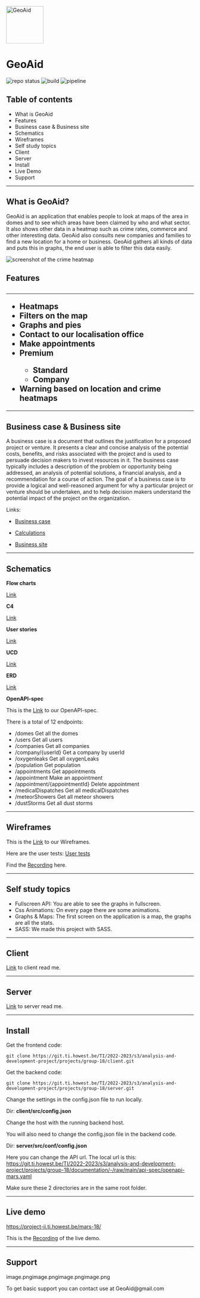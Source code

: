 <img src="logo_GeoAid.png" width="100" height="100" alt="GeoAid">
<h1>GeoAid</h1>

![repo status](https://img.shields.io/badge/repo%20status-active-green?labelColor=gray&style=flat)
![build](https://img.shields.io/badge/build-passing-green?labelColor=gray&style=flat)
![pipeline](https://img.shields.io/badge/pipeline-passed-green?labelColor=gray&style=flat)


<h2>Table of contents</h2>

<ul>
    <li>What is GeoAid</li>
    <li>Features</li>
    <li>Business case & Business site</li>
    <li>Schematics</li>
    <li>Wireframes</li>
    <li>Self study topics</li>
    <li>Client</li>
    <li>Server</li>
    <li>Install</li>
    <li>Live Demo</li>
    <li>Support</li>
</ul>

---

<h2>What is GeoAid?</h2>


<p>GeoAid is an application that enables people to look at maps of the area in domes and to see which areas have been claimed by who and what sector. It also shows other data in a heatmap such as crime rates, commerce and other interesting data.
GeoAid also consults new companies and families to find a new location for a home or business. GeoAid gathers all kinds of data and puts this in graphs, the end user is able to filter this data easily.<p>

<img src="screenshot.png" alt="screenshot of the crime heatmap">

<h2>Features<h2>

---

<ul>
    <li>Heatmaps</li>
    <li>Filters on the map</li>
    <li>Graphs and pies</li>
    <li>Contact to our localisation office</li>
    <li>Make appointments</li>
    <li>Premium</li>
    <ul>
        <li>Standard</li>
        <li>Company</li>
    </ul>
    <li>Warning based on location and crime heatmaps</li>
</ul>

---

<h2>Business case & Business site</h2>

<p>A business case is a document that outlines the justification for a proposed project or venture. It presents a clear and concise analysis of the potential costs, benefits, and risks associated with the project and is used to persuade decision makers to invest resources in it. The business case typically includes a description of the problem or opportunity being addressed, an analysis of potential solutions, a financial analysis, and a recommendation for a course of action. The goal of a business case is to provide a logical and well-reasoned argument for why a particular project or venture should be undertaken, and to help decision makers understand the potential impact of the project on the organization.</p>


Links:
<ul>
<li>

[Business case](https://docs.google.com/document/d/1aOWMkqqqwTaVaFg0CQ6nP291ewx3OkM0_9wAl1rj1aM/edit?usp=sharing)

</li>

<li>

[Calculations](https://docs.google.com/spreadsheets/d/1j7P3sXgjzEFpmTfvqTn2EO1vrBAVQWqA2PC9lGo-A-U/edit?usp=sharing)

</li>

<li>

[Business site](https://lucasguillemyn.wixsite.com/geoaid)

</li>
</ul>

---

<h2>Schematics</h2>

**Flow charts**

[Link](https://lucid.app/lucidchart/c82fa5da-9519-4f2e-943c-ed9d218fdf70/edit?viewport_loc=-399%2C-44%2C3076%2C1477%2CVXK72F4TZo00&invitationId=inv_6ece07b8-a0af-4316-aade-feb5a503b515)

**C4**

[Link](https://lucid.app/lucidchart/467d4cdf-46e5-47da-8a14-4f9fc0e924be/edit?viewport_loc=-1346%2C-1752%2C6307%2C3028%2C0_0&invitationId=inv_44efe0f6-c8f0-4607-87d9-9a1f37673203)

**User stories**

[Link](https://docs.google.com/document/d/1p_8MVqby21ReAk4D_uJA2KwqwmFOI79x-1J_GY9bBFo/edit?usp=sharing)

**UCD**

[Link](https://lucid.app/lucidchart/f533c7be-52b8-4f86-9a94-10919a58e891/edit?viewport_loc=155%2C-1200%2C2342%2C1125%2C-lL7_BCARhL~&invitationId=inv_7682bf47-8142-4742-98c0-2c25250d6e37)

**ERD**

[Link](https://git.ti.howest.be/TI/2022-2023/s3/analysis-and-development-project/projects/group-18/documentation/-/raw/main/Schematics/ERD/ERD%20GeoAid.png)


**OpenAPI-spec**

This is the [Link](https://git.ti.howest.be/TI/2022-2023/s3/analysis-and-development-project/projects/group-18/documentation/-/blob/main/api-spec/openapi-mars.yaml) to our OpenAPI-spec.

There is a total of 12 endpoints:

<ul>
<li>/domes Get all the domes</li>
<li>/users Get all users</li>
<li>/companies Get all companies</li>
<li>/company/{userId} Get a company by userId</li>
<li>/oxygenleaks Get all oxygenLeaks</li>
<li>/population Get population</li>
<li>/appointments Get appointments</li>
<li>/appointment Make an appointment</li>
<li>/appointment/{appointmentId} Delete appointment</li>
<li>/medicalDispatches Get all medicalDispatches</li>
<li>/meteorShowers Get all meteor showers</li>
<li>/dustStorms Get all dust storms</li>
</ul>

---

<h2>Wireframes</h2>

This is the [Link](https://www.figma.com/file/v5J4uN1c8u7kgVgVku6ips/GeoAid?node-id=0%3A1&t=Hn7WOlpjgEcNHkfR-1) to our Wireframes.

Here are the user tests: [User tests](https://git.ti.howest.be/TI/2022-2023/s3/analysis-and-development-project/projects/group-18/documentation/-/raw/main/Usability%20Test/Moderated_usability_tests_1.docx)

Find the [Recording](https://www.youtube.com/watch?v=AIKJZnzfyks) here.

---

<h2>Self study topics</h2>

<ul>
<li>Fullscreen API: You are able to see the graphs in fullscreen.</li>
<li>Css Animations: On every page there are some animations.</li>
<li>Graphs & Maps: The first screen on the application is a map, the graphs are all the stats.</li>
<li>SASS: We made this project with SASS.</li>
</ul>


---

<h2>Client</h2>

[Link](README_client.md) to client read me.

---

<h2>Server</h2>

[Link](README_server.md) to server read me.

---

<h2>Install</h2>

Get the frontend code:

```
git clone https://git.ti.howest.be/TI/2022-2023/s3/analysis-and-development-project/projects/group-18/client.git
```

Get the backend code:

```
git clone https://git.ti.howest.be/TI/2022-2023/s3/analysis-and-development-project/projects/group-18/server.git
```

Change the settings in the config.json file to run locally.

Dir: **client/src/config.json**

Change the host with the running backend host.

You will also need to change the config.json file in the backend code.

Dir: **server/src/conf/config.json**

Here you can change the API url.
The local url is this: https://git.ti.howest.be/TI/2022-2023/s3/analysis-and-development-project/projects/group-18/documentation/-/raw/main/api-spec/openapi-mars.yaml


Make sure these 2 directories are in the same root folder.

---

<h2>Live demo</h2>

https://project-ii.ti.howest.be/mars-18/

This is the [Recording](https://www.youtube.com/watch?v=XKD-m16nCY4) of the live demo.

---

<h2>Support</h2>
image.pngimage.pngimage.pngimage.png
<p>To get basic support you can contact use at GeoAid@gmail.com</p>


